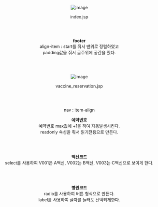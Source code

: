 <div align="center">

![image](https://user-images.githubusercontent.com/104752202/201810782-f37880f8-a34f-4ebb-b0ca-21e22d5e248e.png)

index.jsp

<br><br>
  
<b>footer</b>   
align-item : start를 줘서 맨위로 정렬하였고   
padding값을 줘서 글주위에 공간을 줬다.
  
<br><br>
  
![image](https://user-images.githubusercontent.com/104752202/201810835-919cbfa2-0630-4310-b5f5-0c22e4807cb5.png)

vaccine_reservation.jsp


<br><br>
  
nav : item-align
  
<b>예약번호</b>   
예약번호 max값에 +1을 하여 자동발생시킨다.   
readonly 속성을 줘서 읽기전용으로 만든다.

<br><br>
  
<b>백신코드</b>   
select를 사용하여 V001은 A백신, V002는 B백신, V003는 C백신으로 보이게 한다.

<br><br>
  
<b>병원코드</b>    
radio를 사용하여 버튼 형식으로 만든다.   
label를 사용하여 글자를 눌러도 선택되게한다.
<div>
